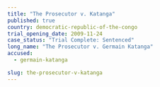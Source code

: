 ```yaml
---
title: "The Prosecutor v. Katanga"
published: true
country: democratic-republic-of-the-congo
trial_opening_date: 2009-11-24
case_status: "Trial Complete: Sentenced"
long_name: "The Prosecutor v. Germain Katanga"
accused:
  - germain-katanga

slug: the-prosecutor-v-katanga
---
```


